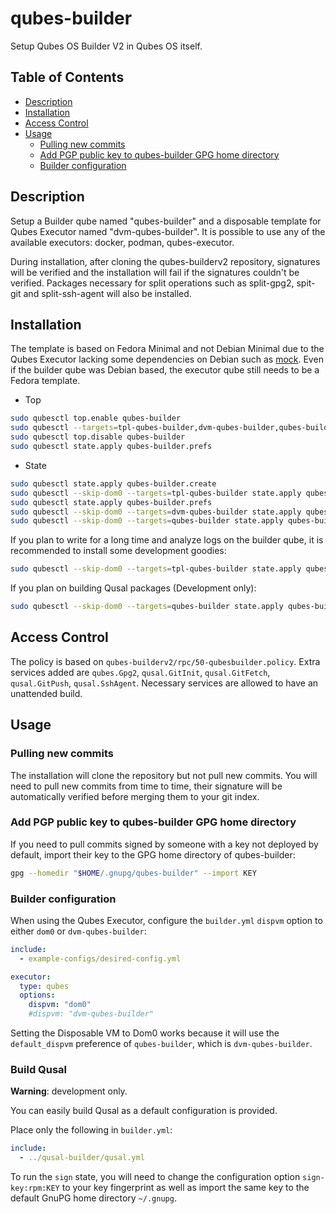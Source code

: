 # qubes-builder

Setup Qubes OS Builder V2 in Qubes OS itself.

## Table of Contents

* [Description](#description)
* [Installation](#installation)
* [Access Control](#access-control)
* [Usage](#usage)
  * [Pulling new commits](#pulling-new-commits)
  * [Add PGP public key to qubes-builder GPG home directory](#add-pgp-public-key-to-qubes-builder-gpg-home-directory)
  * [Builder configuration](#builder-configuration)

## Description

Setup a Builder qube named "qubes-builder" and a disposable template for Qubes
Executor named "dvm-qubes-builder". It is possible to use any of the available
executors: docker, podman, qubes-executor.

During installation, after cloning the qubes-builderv2 repository, signatures
will be verified and the installation will fail if the signatures couldn't be
verified. Packages necessary for split operations such as split-gpg2, spit-git
and split-ssh-agent will also be installed.

## Installation

The template is based on Fedora Minimal and not Debian Minimal due to the
Qubes Executor lacking some dependencies on Debian such as
[mock](https://bugs.debian.org/cgi-bin/bugreport.cgi?bug=1025460). Even if the
builder qube was Debian based, the executor qube still needs to be a Fedora
template.

- Top
```sh
sudo qubesctl top.enable qubes-builder
sudo qubesctl --targets=tpl-qubes-builder,dvm-qubes-builder,qubes-builder state.apply
sudo qubesctl top.disable qubes-builder
sudo qubesctl state.apply qubes-builder.prefs
```

- State
<!-- pkg:begin:post-install -->
```sh
sudo qubesctl state.apply qubes-builder.create
sudo qubesctl --skip-dom0 --targets=tpl-qubes-builder state.apply qubes-builder.install
sudo qubesctl state.apply qubes-builder.prefs
sudo qubesctl --skip-dom0 --targets=dvm-qubes-builder state.apply qubes-builder.configure-qubes-executor
sudo qubesctl --skip-dom0 --targets=qubes-builder state.apply qubes-builder.configure
```
<!-- pkg:end:post-install -->

If you plan to write for a long time and analyze logs on the builder qube, it
is recommended to install some development goodies:
```sh
sudo qubesctl --skip-dom0 --targets=tpl-qubes-builder state.apply qubes-builder.install-dev
```

If you plan on building Qusal packages (Development only):
```sh
sudo qubesctl --skip-dom0 --targets=qubes-builder state.apply qubes-builder.configure-qusal
```

## Access Control

The policy is based on `qubes-builderv2/rpc/50-qubesbuilder.policy`.
Extra services added are `qubes.Gpg2`, `qusal.GitInit`, `qusal.GitFetch`,
`qusal.GitPush`, `qusal.SshAgent`. Necessary services are allowed to have an
unattended build.

## Usage

### Pulling new commits

The installation will clone the repository but not pull new commits. You will
need to pull new commits from time to time, their signature will be
automatically verified before merging them to your git index.

### Add PGP public key to qubes-builder GPG home directory

If you need to pull commits signed by someone with a key not deployed by
default, import their key to the GPG home directory of qubes-builder:
```sh
gpg --homedir "$HOME/.gnupg/qubes-builder" --import KEY
```
### Builder configuration

When using the Qubes Executor, configure the `builder.yml` `dispvm` option to
either `dom0` or `dvm-qubes-builder`:
```yaml
include:
  - example-configs/desired-config.yml

executor:
  type: qubes
  options:
    dispvm: "dom0"
    #dispvm: "dvm-qubes-builder"
```
Setting the Disposable VM  to Dom0 works because it will use the
`default_dispvm` preference of `qubes-builder`, which is `dvm-qubes-builder`.

### Build Qusal

**Warning**: development only.

You can easily build Qusal as a default configuration is provided.

Place only the following in `builder.yml`:
```yaml
include:
  - ../qusal-builder/qusal.yml
```

To run the `sign` state, you will need to change the configuration option
`sign-key:rpm:KEY` to your key fingerprint as well as import the same key to
the default GnuPG home directory `~/.gnupg`.

